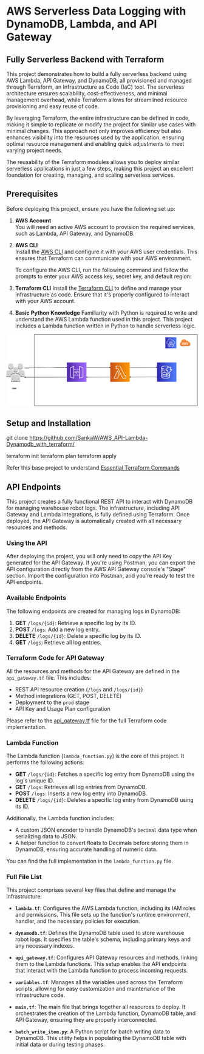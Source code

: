 <h1>AWS Serverless Data Logging with DynamoDB, Lambda, and API Gateway</h1>

## Fully Serverless Backend with Terraform 

This project demonstrates how to build a fully serverless backend using AWS Lambda, API Gateway, and DynamoDB, all provisioned and managed through Terraform, an Infrastructure as Code (IaC) tool. The serverless architecture ensures scalability, cost-effectiveness, and minimal management overhead, while Terraform allows for streamlined resource provisioning and easy reuse of code. 

By leveraging Terraform, the entire infrastructure can be defined in code, making it simple to replicate or modify the project for similar use cases with minimal changes. This approach not only improves efficiency but also enhances visibility into the resources used by the application, ensuring optimal resource management and enabling quick adjustments to meet varying project needs.

The reusability of the Terraform modules allows you to deploy similar serverless applications in just a few steps, making this project an excellent foundation for creating, managing, and scaling serverless services.


## Prerequisites

Before deploying this project, ensure you have the following set up:

1. **AWS Account**  
   You will need an active AWS account to provision the required services, such as Lambda, API Gateway, and DynamoDB.

2. **AWS CLI**  
   Install the [AWS CLI](https://aws.amazon.com/cli/) and configure it with your AWS user credentials. This ensures that Terraform can communicate with your AWS environment.
   
   To configure the AWS CLI, run the following command and follow the prompts to enter your AWS access key, secret key, and default region:
  
3. **Terraform CLI** 
    Install the [Terraform CLI](https://developer.hashicorp.com/terraform/tutorials/aws-get-started/install-cli) to define and manage your infrastructure as code. Ensure that it's properly configured to interact with your AWS account.

3. **Basic Python Knowledge**
    Familiarity with Python is required to write and understand the AWS Lambda function used in this project. This project includes a Lambda function written in Python to handle serverless logic.


![Architecture Diagram](Architecture.webp "System Architecture")


## Setup and Installation

git clone https://github.com/SankaW/AWS_API-Lambda-Dynamodb_with_terraform/

terraform init
terraform plan
terraform apply

Refer this base project to understand [Essential Terraform Commands](https://github.com/SankaW/Host_static_web_on_S3_terrafrom?tab=readme-ov-file/) 


## API Endpoints

This project creates a fully functional REST API to interact with DynamoDB for managing warehouse robot logs. The infrastructure, including API Gateway and Lambda integrations, is fully defined using Terraform. Once deployed, the API Gateway is automatically created with all necessary resources and methods.

### Using the API
After deploying the project, you will only need to copy the API Key generated for the API Gateway. If you're using Postman, you can export the API configuration directly from the AWS API Gateway console's "Stage" section. Import the configuration into Postman, and you're ready to test the API endpoints.

### Available Endpoints
The following endpoints are created for managing logs in DynamoDB:

1. **GET** `/logs/{id}`: Retrieve a specific log by its ID.
2. **POST** `/logs`: Add a new log entry.
3. **DELETE** `/logs/{id}`: Delete a specific log by its ID.
4. **GET** `/logs`: Retrieve all log entries.

### Terraform Code for API Gateway

All the resources and methods for the API Gateway are defined in the `api_gateway.tf` file. This includes:

- REST API resource creation (`/logs` and `/logs/{id}`)
- Method integrations (GET, POST, DELETE)
- Deployment to the `prod` stage
- API Key and Usage Plan configuration

Please refer to the [api_gateway.tf](api_gateway.tf) file for the full Terraform code implementation.


### Lambda Function

The Lambda function (`lambda_function.py`) is the core of this project. It performs the following actions:

- **GET** `/logs/{id}`: Fetches a specific log entry from DynamoDB using the log's unique ID.
- **GET** `/logs`: Retrieves all log entries from DynamoDB.
- **POST** `/logs`: Inserts a new log entry into DynamoDB.
- **DELETE** `/logs/{id}`: Deletes a specific log entry from DynamoDB using its ID.

Additionally, the Lambda function includes:
- A custom JSON encoder to handle DynamoDB's `Decimal` data type when serializing data to JSON.
- A helper function to convert floats to Decimals before storing them in DynamoDB, ensuring accurate handling of numeric data.

You can find the full implementation in the `lambda_function.py` file.


### Full File List

This project comprises several key files that define and manage the infrastructure:

- **`lambda.tf`**: Configures the AWS Lambda function, including its IAM roles and permissions. This file sets up the function's runtime environment, handler, and the necessary policies for execution.

- **`dynamodb.tf`**: Defines the DynamoDB table used to store warehouse robot logs. It specifies the table's schema, including primary keys and any necessary indexes.

- **`api_gateway.tf`**: Configures API Gateway resources and methods, linking them to the Lambda functions. This setup enables the API endpoints that interact with the Lambda function to process incoming requests.

- **`variables.tf`**: Manages all the variables used across the Terraform scripts, allowing for easy customization and maintenance of the infrastructure code.

- **`main.tf`**: The main file that brings together all resources to deploy. It orchestrates the creation of the Lambda function, DynamoDB table, and API Gateway, ensuring they are properly interconnected.

- **`batch_write_item.py`**: A Python script for batch writing data to DynamoDB. This utility helps in populating the DynamoDB table with initial data or during testing phases.
